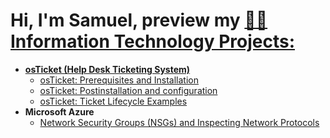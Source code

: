 <h1>Hi, I'm Samuel, preview my  <a href="https://www.linkedin.com/in/samuel-hinton-2b8536288"

<h2>👨‍💻 Information Technology Projects:</h2>

 - <b>osTicket (Help Desk Ticketing System)</b>
    - [osTicket: Prerequisites and Installation](https://github.com/SDhinton1/OsTicketPre)
    - [osTicket: Postinstallation and configuration](https://github.com/SDhinton1/PostInstallation-Config)
    - [osTicket: Ticket Lifecycle Examples](https://github.com/SDhinton1/Ticketing-System/blob/main/README.md)
 - <b>Microsoft Azure</b>
   - [Network Security Groups (NSGs) and Inspecting Network Protocols](https://github.com/SDhinton1/Azure-Network-Traffic)
